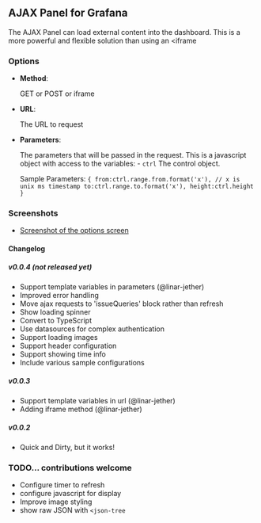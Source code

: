 ## AJAX Panel for Grafana

The AJAX Panel can load external content into the dashboard. This is a more powerful and flexible solution than
using an <iframe

### Options

* **Method**:

  GET or POST or iframe

* **URL**:

  The URL to request

* **Parameters**:

  The parameters that will be passed in the request. This is a javascript object with access to the variables: - `ctrl` The control object.

  Sample Parameters:
  `{ from:ctrl.range.from.format('x'), // x is unix ms timestamp to:ctrl.range.to.format('x'), height:ctrl.height }`

### Screenshots

* [Screenshot of the options screen](https://raw.githubusercontent.com/ryantxu/ajax-panel/master/src/img/screenshot-ajax-options.png)

#### Changelog

##### v0.0.4 (not released yet)

* Support template variables in parameters (@linar-jether)
* Improved error handling
* Move ajax requests to 'issueQueries' block rather than refresh
* Show loading spinner
* Convert to TypeScript
* Use datasources for complex authentication
* Support loading images
* Support header configuration
* Support showing time info
* Include various sample configurations

##### v0.0.3

* Support template variables in url (@linar-jether)
* Adding iframe method (@linar-jether)

##### v0.0.2

* Quick and Dirty, but it works!

### TODO... contributions welcome

* Configure timer to refresh
* configure javascript for display
* Improve image styling
* show raw JSON with `<json-tree`
